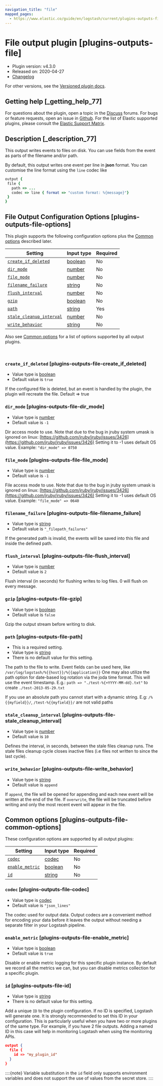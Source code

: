 ```yaml
---
navigation_title: "file"
mapped_pages:
  - https://www.elastic.co/guide/en/logstash/current/plugins-outputs-file.html
---
```


# File output plugin [plugins-outputs-file]


* Plugin version: v4.3.0
* Released on: 2020-04-27
* [Changelog](https://github.com/logstash-plugins/logstash-output-file/blob/v4.3.0/CHANGELOG.md)

For other versions, see the [Versioned plugin docs](logstash-docs://docs/reference/output-file-index.md).

## Getting help [_getting_help_77]

For questions about the plugin, open a topic in the [Discuss](http://discuss.elastic.co) forums. For bugs or feature requests, open an issue in [Github](https://github.com/logstash-plugins/logstash-output-file). For the list of Elastic supported plugins, please consult the [Elastic Support Matrix](https://www.elastic.co/support/matrix#logstash_plugins).


## Description [_description_77]

This output writes events to files on disk. You can use fields from the event as parts of the filename and/or path.

By default, this output writes one event per line in **json** format. You can customise the line format using the `line` codec like

```ruby
output {
 file {
   path => ...
   codec => line { format => "custom format: %{message}"}
 }
}
```


## File Output Configuration Options [plugins-outputs-file-options]

This plugin supports the following configuration options plus the [Common options](#plugins-outputs-file-common-options) described later.

| Setting | Input type | Required |
| --- | --- | --- |
| [`create_if_deleted`](#plugins-outputs-file-create_if_deleted) | [boolean](/reference/configuration-file-structure.md#boolean) | No |
| [`dir_mode`](#plugins-outputs-file-dir_mode) | [number](/reference/configuration-file-structure.md#number) | No |
| [`file_mode`](#plugins-outputs-file-file_mode) | [number](/reference/configuration-file-structure.md#number) | No |
| [`filename_failure`](#plugins-outputs-file-filename_failure) | [string](/reference/configuration-file-structure.md#string) | No |
| [`flush_interval`](#plugins-outputs-file-flush_interval) | [number](/reference/configuration-file-structure.md#number) | No |
| [`gzip`](#plugins-outputs-file-gzip) | [boolean](/reference/configuration-file-structure.md#boolean) | No |
| [`path`](#plugins-outputs-file-path) | [string](/reference/configuration-file-structure.md#string) | Yes |
| [`stale_cleanup_interval`](#plugins-outputs-file-stale_cleanup_interval) | [number](/reference/configuration-file-structure.md#number) | No |
| [`write_behavior`](#plugins-outputs-file-write_behavior) | [string](/reference/configuration-file-structure.md#string) | No |

Also see [Common options](#plugins-outputs-file-common-options) for a list of options supported by all output plugins.

 

### `create_if_deleted` [plugins-outputs-file-create_if_deleted]

* Value type is [boolean](/reference/configuration-file-structure.md#boolean)
* Default value is `true`

If the configured file is deleted, but an event is handled by the plugin, the plugin will recreate the file. Default ⇒ true


### `dir_mode` [plugins-outputs-file-dir_mode]

* Value type is [number](/reference/configuration-file-structure.md#number)
* Default value is `-1`

Dir access mode to use. Note that due to the bug in jruby system umask is ignored on linux: [https://github.com/jruby/jruby/issues/3426](https://github.com/jruby/jruby/issues/3426) Setting it to -1 uses default OS value. Example: `"dir_mode" => 0750`


### `file_mode` [plugins-outputs-file-file_mode]

* Value type is [number](/reference/configuration-file-structure.md#number)
* Default value is `-1`

File access mode to use. Note that due to the bug in jruby system umask is ignored on linux: [https://github.com/jruby/jruby/issues/3426](https://github.com/jruby/jruby/issues/3426) Setting it to -1 uses default OS value. Example: `"file_mode" => 0640`


### `filename_failure` [plugins-outputs-file-filename_failure]

* Value type is [string](/reference/configuration-file-structure.md#string)
* Default value is `"_filepath_failures"`

If the generated path is invalid, the events will be saved into this file and inside the defined path.


### `flush_interval` [plugins-outputs-file-flush_interval]

* Value type is [number](/reference/configuration-file-structure.md#number)
* Default value is `2`

Flush interval (in seconds) for flushing writes to log files. 0 will flush on every message.


### `gzip` [plugins-outputs-file-gzip]

* Value type is [boolean](/reference/configuration-file-structure.md#boolean)
* Default value is `false`

Gzip the output stream before writing to disk.


### `path` [plugins-outputs-file-path]

* This is a required setting.
* Value type is [string](/reference/configuration-file-structure.md#string)
* There is no default value for this setting.

The path to the file to write. Event fields can be used here, like `/var/log/logstash/%{{host}}/%{{application}}` One may also utilize the path option for date-based log rotation via the joda time format. This will use the event timestamp. E.g.: `path => "./test-%{+YYYY-MM-dd}.txt"` to create `./test-2013-05-29.txt`

If you use an absolute path you cannot start with a dynamic string. E.g: `/%{{myfield}}/`, `/test-%{{myfield}}/` are not valid paths


### `stale_cleanup_interval` [plugins-outputs-file-stale_cleanup_interval]

* Value type is [number](/reference/configuration-file-structure.md#number)
* Default value is `10`

Defines the interval, in seconds, between the stale files cleanup runs. The stale files cleanup cycle closes inactive files (i.e files not written to since the last cycle).


### `write_behavior` [plugins-outputs-file-write_behavior]

* Value type is [string](/reference/configuration-file-structure.md#string)
* Default value is `append`

If `append`, the file will be opened for appending and each new event will be written at the end of the file. If `overwrite`, the file will be truncated before writing and only the most recent event will appear in the file.



## Common options [plugins-outputs-file-common-options]

These configuration options are supported by all output plugins:

| Setting | Input type | Required |
| --- | --- | --- |
| [`codec`](#plugins-outputs-file-codec) | [codec](/reference/configuration-file-structure.md#codec) | No |
| [`enable_metric`](#plugins-outputs-file-enable_metric) | [boolean](/reference/configuration-file-structure.md#boolean) | No |
| [`id`](#plugins-outputs-file-id) | [string](/reference/configuration-file-structure.md#string) | No |

### `codec` [plugins-outputs-file-codec]

* Value type is [codec](/reference/configuration-file-structure.md#codec)
* Default value is `"json_lines"`

The codec used for output data. Output codecs are a convenient method for encoding your data before it leaves the output without needing a separate filter in your Logstash pipeline.


### `enable_metric` [plugins-outputs-file-enable_metric]

* Value type is [boolean](/reference/configuration-file-structure.md#boolean)
* Default value is `true`

Disable or enable metric logging for this specific plugin instance. By default we record all the metrics we can, but you can disable metrics collection for a specific plugin.


### `id` [plugins-outputs-file-id]

* Value type is [string](/reference/configuration-file-structure.md#string)
* There is no default value for this setting.

Add a unique `ID` to the plugin configuration. If no ID is specified, Logstash will generate one. It is strongly recommended to set this ID in your configuration. This is particularly useful when you have two or more plugins of the same type. For example, if you have 2 file outputs. Adding a named ID in this case will help in monitoring Logstash when using the monitoring APIs.

```json
output {
  file {
    id => "my_plugin_id"
  }
}
```

::::{note}
Variable substitution in the `id` field only supports environment variables and does not support the use of values from the secret store.
::::
